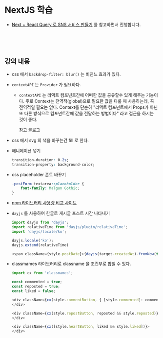 # NextJS 학습

- [Next + React Query 로 SNS 서비스 만들기](https://www.inflearn.com/course/lecture?courseSlug=next-react-query-sns%EC%84%9C%EB%B9%84%EC%8A%A4&unitId=194460) 를 참고하면서 진행합니다.

<br><br><br>

## 강의 내용

* css 에서 `backdrop-filter: blur()` 는 비친느 효과가 있다.

* `contextAPI` 는 `Provider` 가 필요하다.

    * `contextAPI` 는 리액트 컴포넌트간에 어떠한 값을 공유할수 있게 해주는 기능이다. 주로 Context는 전역적(global)으로 필요한 값을 다룰 때 사용하는데, 꼭 전역적일 필요는 없다. Context를 단순히 "리액트 컴포넌트에서 Props가 아닌 또 다른 방식으로 컴포넌트간에 값을 전달하는 방법이다" 라고 접근을 하시는 것이 좋다.

        [참고 블로그](https://velog.io/@velopert/react-context-tutorial)

* css 에서 svg 의 색을 바꾸는건 fill 로 한다.

* 애니메이션 넣기
    ```css
    transition-duration: 0.2s;
    transition-property: background-color;
    ```

* css placeholder 폰트 바꾸기

    ```css
    .postForm textarea::placeholder {
        font-family: Malgun Gothic;
    }
    ```

* [npm 라이브러리 사용량 비교 사이트](https://npmtrends.com/)

* `dayjs` 를 사용하여 한글로 게시글 포스트 시간 나타내기

    ```ts
    import dayjs from 'dayjs';
    import relativeTime from 'dayjs/plugin/relativeTime';
    import 'dayjs/locale/ko';

    dayjs.locale('ko');
    dayjs.extend(relativeTime)

    <span className={style.postDate}>{dayjs(target.createdAt).fromNow(true)}</span>
    
    ```

* classmames 라이브러리로 classname 을 조건부로 합칠 수 있다.

    ```ts
    import cx from 'classnames';

    const commented = true;
    const reposted = true;
    const liked = false;

    <div className={cx(style.commentButton, { [style.commented]: commented })}>
    </div>

    <div className={cx(style.repostButton, reposted && style.reposted)}>
    </div>

    <div className={cx([style.heartButton, liked && style.liked])}>
    </div>
    ```
